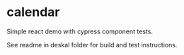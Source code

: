 # calendar
Simple react demo with cypress component tests. 

See readme in deskal folder for build and test instructions.

